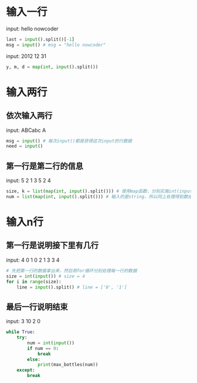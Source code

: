# 输入一行
input: hello nowcoder
```py
last = input().split()[-1]
msg = input() # msg = "hello nowcoder"
```

input: 2012 12 31
```py
y, m, d = map(int, input().split())
```

# 输入两行
## 依次输入两行
input: ABCabc
       A
```py
msg = input() # 每次input()都是获得这次input的行数据
need = input()
```

## 第一行是第二行的信息
input: 5 2
       1 3 5 2 4 
```py
size, k = list(map(int, input().split())) # 使用map函数，分别实施int(input().split())
num = list(map(int, input().split())) # 输入的是string，所以同上处理得到数组
```


# 输入n行
## 第一行是说明接下里有几行
input: 4
       0 1
       0 2
       1 3
       3 4
```py
# 先把第一行的数据拿出来，然后用for循环分别处理每一行的数据
size = int(input()) # size = 4
for i in range(size):
    line = input().split() # line = ['0', '1']

```

## 最后一行说明结束
input: 3
       10
       2
       0
```py
while True:
    try:
        num = int(input())
        if num == 0:
            break
        else:
            print(max_bottles(num))
    except:
        break
```
